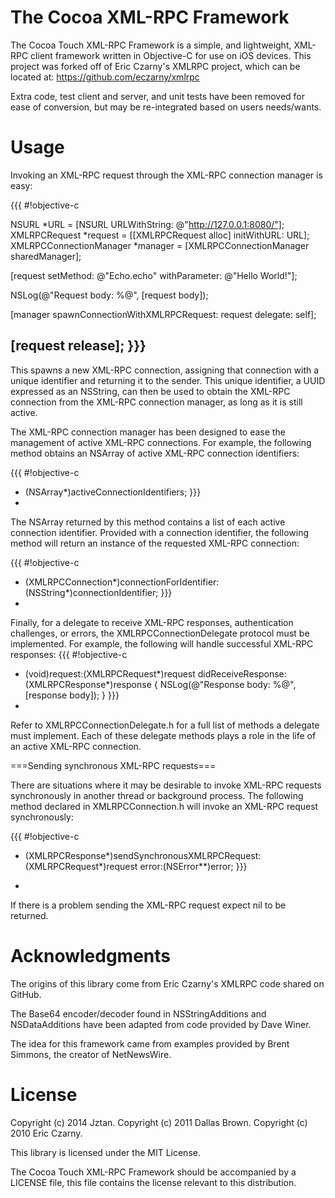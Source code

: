 # The Cocoa XML-RPC Framework

The Cocoa Touch XML-RPC Framework is a simple, and lightweight, XML-RPC client
framework written in Objective-C for use on iOS devices.
This project was forked off of Eric Czarny's XMLRPC project, which can be located at: https://github.com/eczarny/xmlrpc

Extra code, test client and server, and unit tests have been removed for ease of conversion, but may be re-integrated based on users needs/wants.

# Usage

Invoking an XML-RPC request through the XML-RPC connection manager is easy:

{{{
#!objective-c

NSURL *URL = [NSURL URLWithString: @"http://127.0.0.1:8080/"];	
XMLRPCRequest *request = [[XMLRPCRequest alloc] initWithURL: URL];
XMLRPCConnectionManager *manager = [XMLRPCConnectionManager sharedManager];

[request setMethod: @"Echo.echo" withParameter: @"Hello World!"];

NSLog(@"Request body: %@", [request body]);

[manager spawnConnectionWithXMLRPCRequest: request delegate: self];

[request release];
}}}
-

This spawns a new XML-RPC connection, assigning that connection with a unique
identifier and returning it to the sender. This unique identifier, a UUID
expressed as an NSString, can then be used to obtain the XML-RPC connection from
the XML-RPC connection manager, as long as it is still active.

The XML-RPC connection manager has been designed to ease the management of
active XML-RPC connections. For example, the following method obtains an NSArray
of active XML-RPC connection identifiers:

{{{
#!objective-c

- (NSArray*)activeConnectionIdentifiers;
}}}
-

The NSArray returned by this method contains a list of each active connection
identifier. Provided with a connection identifier, the following method will
return an instance of the requested XML-RPC connection:

{{{
#!objective-c

- (XMLRPCConnection*)connectionForIdentifier:(NSString*)connectionIdentifier;
}}}
-

Finally, for a delegate to receive XML-RPC responses, authentication challenges,
or errors, the XMLRPCConnectionDelegate protocol must be implemented. For
example, the following will handle successful XML-RPC responses:
{{{
#!objective-c

- (void)request:(XMLRPCRequest*)request didReceiveResponse:(XMLRPCResponse*)response
{
    NSLog(@"Response body: %@", [response body]);
}
}}}
-

Refer to XMLRPCConnectionDelegate.h for a full list of methods a delegate must
implement. Each of these delegate methods plays a role in the life of an active
XML-RPC connection.

===Sending synchronous XML-RPC requests===

There are situations where it may be desirable to invoke XML-RPC requests
synchronously in another thread or background process. The following method
declared in XMLRPCConnection.h will invoke an XML-RPC request synchronously:

{{{
#!objective-c

+ (XMLRPCResponse*)sendSynchronousXMLRPCRequest:(XMLRPCRequest*)request error:(NSError**)error;
}}}
-

If there is a problem sending the XML-RPC request expect nil to be returned.

# Acknowledgments

The origins of this library come from Eric Czarny's XMLRPC code shared on GitHub.

The Base64 encoder/decoder found in NSStringAdditions and NSDataAdditions have
been adapted from code provided by Dave Winer.

The idea for this framework came from examples provided by Brent Simmons, the
creator of NetNewsWire.

# License

Copyright (c) 2014 Jztan.
Copyright (c) 2011 Dallas Brown.
Copyright (c) 2010 Eric Czarny.

This library is licensed under the MIT License.

The Cocoa Touch XML-RPC Framework should be accompanied by a LICENSE file, this
file contains the license relevant to this distribution.